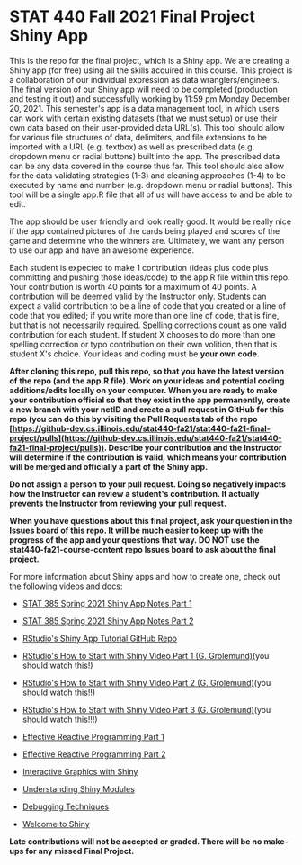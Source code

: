 # STAT 440 Fall 2021 Final Project Shiny App

This is the repo for the final project, which is a Shiny app. We are creating a Shiny app (for free) using all the skills acquired in this course. This project is a collaboration of our individual expression as data wranglers/engineers. The final version of our Shiny app will need to be completed (production and testing it out) and successfully working by 11:59 pm Monday December 20, 2021. This semester's app is a data management tool, in which users can work with certain existing datasets (that we must setup) or use their own data based on their user-provided data URL(s). This tool should allow for various file structures of data, delimiters, and file extensions to be imported with a URL (e.g. textbox) as well as prescribed data (e.g. dropdown menu or radial buttons) built into the app. The prescribed data can be any data covered in the course thus far. This tool should also allow for the data validating strategies (1-3) and cleaning approaches (1-4) to be executed by name and number (e.g. dropdown menu or radial buttons). This tool will be a single app.R file that all of us will have access to and be able to edit.

The app should be user friendly and look really good. It would be really nice if the app contained pictures of the cards being played and scores of the game and determine who the winners are. Ultimately, we want any person to use our app and have an awesome experience.

Each student is expected to make 1 contribution (ideas plus code plus committing and pushing those ideas/code) to the app.R file within this repo. Your contribution is worth 40 points for a maximum of 40 points. A contribution will be deemed valid by the Instructor only. Students can expect a valid contribution to be a line of code that you created or a line of code that you edited; if you write more than one line of code, that is fine, but that is not necessarily required. Spelling corrections count as one valid contribution for each student. If student X chooses to do more than one spelling correction or typo contribution on their own volition, then that is student X's choice. Your ideas and coding must be **your own code**.

**After cloning this repo, pull this repo, so that you have the latest version of the repo (and the app.R file). Work on your ideas and potential coding additions/edits locally on your computer. When you are ready to make your contribution official so that they exist in the app permanently, create a new branch with your netID and create a pull request in GitHub for this repo (you can do this by visiting the Pull Requests tab of the repo [https://github-dev.cs.illinois.edu/stat440-fa21/stat440-fa21-final-project/pulls](https://github-dev.cs.illinois.edu/stat440-fa21/stat440-fa21-final-project/pulls)). Describe your contribution and the Instructor will determine if the contribution is valid, which means your contribution will be merged and officially a part of the Shiny app.**

**Do not assign a person to your pull request. Doing so negatively impacts how the Instructor can review a student's contribution. It actually prevents the Instructor from reviewing your pull request.**

**When you have questions about this final project, ask your question in the Issues board of this repo. It will be much easier to keep up with the progress of the app and your questions that way. DO NOT use the stat440-fa21-course-content repo Issues board to ask about the final project.**

For more information about Shiny apps and how to create one, check out the following videos and docs:  

- [STAT 385 Spring 2021 Shiny App Notes Part 1](https://uofi.box.com/shared/static/v629y3ent18jj89rwj40tm7qodi6bseh.rmd)

- [STAT 385 Spring 2021 Shiny App Notes Part 2](https://uofi.box.com/shared/static/fwxrt9xt2a1ympv00iv2hv6gjt5oc0fs.rmd)

- [RStudio's Shiny App Tutorial GitHub Repo](https://github.com/rstudio-education/shiny.rstudio.com-tutorial)

- [RStudio's How to Start with Shiny Video Part 1 (G. Grolemund)](https://vimeo.com/rstudioinc/review/131218530/212d8a5a7a/#t=0m0s)(you should watch this!)

- [RStudio's How to Start with Shiny Video Part 2 (G. Grolemund)](https://vimeo.com/rstudioinc/review/131218530/212d8a5a7a/#t=42m2s)(you should watch this!!)

- [RStudio's How to Start with Shiny Video Part 3 (G. Grolemund)](https://vimeo.com/rstudioinc/review/131218530/212d8a5a7a/#t=1h32m41s)(you should watch this!!!)

- [Effective Reactive Programming Part 1](https://rstudio.com/resources/shiny-dev-con/reactivity-pt-1-joe-cheng/)

- [Effective Reactive Programming Part 2](https://rstudio.com/resources/shiny-dev-con/reactivity-pt-2/)

- [Interactive Graphics with Shiny](https://resources.rstudio.com/webinars/interactive-graphics-winston)

- [Understanding Shiny Modules](https://resources.rstudio.com/shiny-developer-conference/shinydevcon-modules-garrettgrolemund-1080p)

- [Debugging Techniques](https://resources.rstudio.com/shiny-developer-conference/shinydevcon-debugging-jonathanmcpherson-1080p)

- [Welcome to Shiny](https://shiny.rstudio.com/tutorial/written-tutorial/lesson1/)

**Late contributions will not be accepted or graded. There will be no make-ups for any missed Final Project.** 

